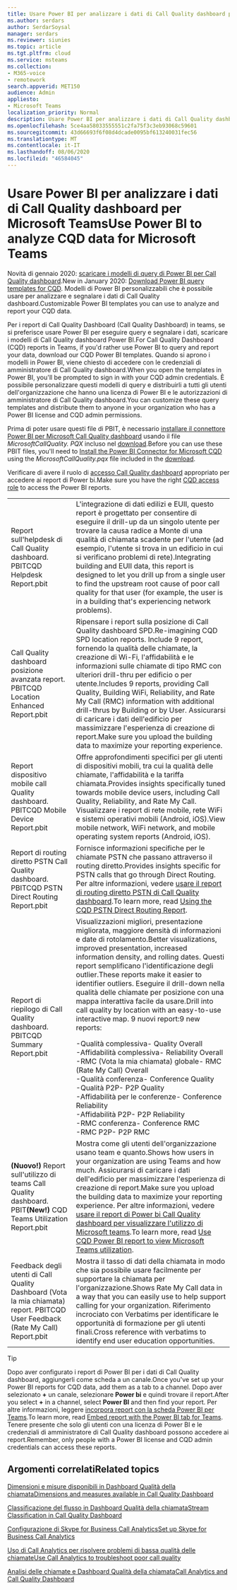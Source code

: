 ```yaml
---
title: Usare Power BI per analizzare i dati di Call Quality dashboard per Microsoft Teams
ms.author: serdars
author: SerdarSoysal
manager: serdars
ms.reviewer: siunies
ms.topic: article
ms.tgt.pltfrm: cloud
ms.service: msteams
ms.collection:
- M365-voice
- remotework
search.appverid: MET150
audience: Admin
appliesto:
- Microsoft Teams
localization_priority: Normal
description: Usare Power BI per analizzare i dati di Call Quality dashboard per Microsoft teams.
ms.openlocfilehash: 5ce4aa58033555551c2fa75f3c3eb93068c59601
ms.sourcegitcommit: 43d66693f6f08d4dcade0095bf613240031fec56
ms.translationtype: MT
ms.contentlocale: it-IT
ms.lasthandoff: 08/06/2020
ms.locfileid: "46584045"
---
```

# <a name="use-power-bi-to-analyze-cqd-data-for-microsoft-teams"></a><span data-ttu-id="13f43-103">Usare Power BI per analizzare i dati di Call Quality dashboard per Microsoft Teams</span><span class="sxs-lookup"><span data-stu-id="13f43-103">Use Power BI to analyze CQD data for Microsoft Teams</span></span>

<span data-ttu-id="13f43-104">Novità di gennaio 2020: [scaricare i modelli di query di Power BI per Call Quality dashboard](https://github.com/MicrosoftDocs/OfficeDocs-SkypeForBusiness/blob/live/Teams/downloads/CQD-Power-BI-query-templates.zip?raw=true).</span><span class="sxs-lookup"><span data-stu-id="13f43-104">New in January 2020: [Download Power BI query templates for CQD](https://github.com/MicrosoftDocs/OfficeDocs-SkypeForBusiness/blob/live/Teams/downloads/CQD-Power-BI-query-templates.zip?raw=true).</span></span> <span data-ttu-id="13f43-105">Modelli di Power BI personalizzabili che è possibile usare per analizzare e segnalare i dati di Call Quality dashboard.</span><span class="sxs-lookup"><span data-stu-id="13f43-105">Customizable Power BI templates you can use to analyze and report your CQD data.</span></span>

<span data-ttu-id="13f43-106">Per i report di Call Quality Dashboard (Call Quality Dashboard) in teams, se si preferisce usare Power BI per eseguire query e segnalare i dati, scaricare i modelli di Call Quality dashboard Power BI.</span><span class="sxs-lookup"><span data-stu-id="13f43-106">For Call Quality Dashboard (CQD) reports in Teams, if you'd rather use Power BI to query and report your data, download our CQD Power BI templates.</span></span> <span data-ttu-id="13f43-107">Quando si aprono i modelli in Power BI, viene chiesto di accedere con le credenziali di amministratore di Call Quality dashboard.</span><span class="sxs-lookup"><span data-stu-id="13f43-107">When you open the templates in Power BI, you'll be prompted to sign in with your CQD admin credentials.</span></span> <span data-ttu-id="13f43-108">È possibile personalizzare questi modelli di query e distribuirli a tutti gli utenti dell'organizzazione che hanno una licenza di Power BI e le autorizzazioni di amministratore di Call Quality dashboard.</span><span class="sxs-lookup"><span data-stu-id="13f43-108">You can customize these query templates and distribute them to anyone in your organization who has a Power BI license and CQD admin permissions.</span></span>

<span data-ttu-id="13f43-109">Prima di poter usare questi file di PBIT, è necessario [installare il connettore Power BI per Microsoft Call Quality dashboard](CQD-Power-BI-connector.md) usando il file *MicrosoftCallQuality. PQX* incluso nel [download](https://github.com/MicrosoftDocs/OfficeDocs-SkypeForBusiness/blob/live/Teams/downloads/CQD-Power-BI-query-templates.zip?raw=true).</span><span class="sxs-lookup"><span data-stu-id="13f43-109">Before you can use these PBIT files, you'll need to [Install the Power BI Connector for Microsoft CQD](CQD-Power-BI-connector.md) using the *MicrosoftCallQuality.pqx* file included in the [download](https://github.com/MicrosoftDocs/OfficeDocs-SkypeForBusiness/blob/live/Teams/downloads/CQD-Power-BI-query-templates.zip?raw=true).</span></span> 

<span data-ttu-id="13f43-110">Verificare di avere il ruolo di [accesso Call Quality dashboard](https://docs.microsoft.com/microsoftteams/turning-on-and-using-call-quality-dashboard#assign-roles-for-accessing-cqd) appropriato per accedere ai report di Power bi.</span><span class="sxs-lookup"><span data-stu-id="13f43-110">Make sure you have the right [CQD access role](https://docs.microsoft.com/microsoftteams/turning-on-and-using-call-quality-dashboard#assign-roles-for-accessing-cqd) to access the Power BI reports.</span></span> 

|  |  |
|---------|---------|
|<span data-ttu-id="13f43-111">Report sull'helpdesk di Call Quality dashboard. PBIT</span><span class="sxs-lookup"><span data-stu-id="13f43-111">CQD Helpdesk Report.pbit</span></span>     |<span data-ttu-id="13f43-112">L'integrazione di dati edilizi e EUII, questo report è progettato per consentire di eseguire il drill-up da un singolo utente per trovare la causa radice a Monte di una qualità di chiamata scadente per l'utente (ad esempio, l'utente si trova in un edificio in cui si verificano problemi di rete).</span><span class="sxs-lookup"><span data-stu-id="13f43-112">Integrating building and EUII data, this report is designed to let you drill up from a single user to find the upstream root cause of poor call quality for that user (for example, the user is in a building that's experiencing network problems).</span></span>         |
|<span data-ttu-id="13f43-113">Call Quality dashboard posizione avanzata report. PBIT</span><span class="sxs-lookup"><span data-stu-id="13f43-113">CQD Location Enhanced Report.pbit</span></span>     | <span data-ttu-id="13f43-114">Ripensare i report sulla posizione di Call Quality dashboard SPD.</span><span class="sxs-lookup"><span data-stu-id="13f43-114">Re-imagining CQD SPD location reports.</span></span> <span data-ttu-id="13f43-115">Include 9 report, fornendo la qualità delle chiamate, la creazione di Wi-Fi, l'affidabilità e le informazioni sulle chiamate di tipo RMC con ulteriori drill-thru per edificio o per utente.</span><span class="sxs-lookup"><span data-stu-id="13f43-115">Includes 9 reports, providing Call Quality, Building WiFi, Reliability, and Rate My Call (RMC) information with additional drill-thrus by Building or by User.</span></span>  <span data-ttu-id="13f43-116">Assicurarsi di caricare i dati dell'edificio per massimizzare l'esperienza di creazione di report.</span><span class="sxs-lookup"><span data-stu-id="13f43-116">Make sure you upload the building data to maximize your reporting experience.</span></span>        |
|<span data-ttu-id="13f43-117">Report dispositivo mobile call Quality dashboard. PBIT</span><span class="sxs-lookup"><span data-stu-id="13f43-117">CQD Mobile Device Report.pbit</span></span>     | <span data-ttu-id="13f43-118">Offre approfondimenti specifici per gli utenti di dispositivi mobili, tra cui la qualità delle chiamate, l'affidabilità e la tariffa chiamata.</span><span class="sxs-lookup"><span data-stu-id="13f43-118">Provides insights specifically tuned towards mobile device users, including Call Quality, Reliability, and Rate My Call.</span></span> <span data-ttu-id="13f43-119">Visualizzare i report di rete mobile, rete WiFi e sistemi operativi mobili (Android, iOS).</span><span class="sxs-lookup"><span data-stu-id="13f43-119">View mobile network, WiFi network, and mobile operating system reports (Android, iOS).</span></span>        |
|<span data-ttu-id="13f43-120">Report di routing diretto PSTN Call Quality dashboard. PBIT</span><span class="sxs-lookup"><span data-stu-id="13f43-120">CQD PSTN Direct Routing Report.pbit</span></span>     |<span data-ttu-id="13f43-121">Fornisce informazioni specifiche per le chiamate PSTN che passano attraverso il routing diretto.</span><span class="sxs-lookup"><span data-stu-id="13f43-121">Provides insights specific for PSTN calls that go through Direct Routing.</span></span> <span data-ttu-id="13f43-122">Per altre informazioni, vedere [usare il report di routing diretto PSTN di Call Quality dashboard](CQD-PSTN-report.md).</span><span class="sxs-lookup"><span data-stu-id="13f43-122">To learn more, read [Using the CQD PSTN Direct Routing Report](CQD-PSTN-report.md).</span></span>         |
|<span data-ttu-id="13f43-123">Report di riepilogo di Call Quality dashboard. PBIT</span><span class="sxs-lookup"><span data-stu-id="13f43-123">CQD Summary Report.pbit</span></span>     |<span data-ttu-id="13f43-124">Visualizzazioni migliori, presentazione migliorata, maggiore densità di informazioni e date di rotolamento.</span><span class="sxs-lookup"><span data-stu-id="13f43-124">Better visualizations, improved presentation, increased information density, and rolling dates.</span></span> <span data-ttu-id="13f43-125">Questi report semplificano l'identificazione degli outlier.</span><span class="sxs-lookup"><span data-stu-id="13f43-125">These reports make it easier to identifier outliers.</span></span> <span data-ttu-id="13f43-126">Eseguire il drill-down nella qualità delle chiamate per posizione con una mappa interattiva facile da usare.</span><span class="sxs-lookup"><span data-stu-id="13f43-126">Drill into call quality by location with an easy-to-use interactive map.</span></span> <span data-ttu-id="13f43-127">9 nuovi report:</span><span class="sxs-lookup"><span data-stu-id="13f43-127">9 new reports:</span></span></p><span data-ttu-id="13f43-128">-Qualità complessiva</span><span class="sxs-lookup"><span data-stu-id="13f43-128">- Quality Overall</span></span><br><span data-ttu-id="13f43-129">-Affidabilità complessiva</span><span class="sxs-lookup"><span data-stu-id="13f43-129">- Reliability Overall</span></span><br><span data-ttu-id="13f43-130">-RMC (Vota la mia chiamata) globale</span><span class="sxs-lookup"><span data-stu-id="13f43-130">- RMC (Rate My Call) Overall</span></span><br><span data-ttu-id="13f43-131">-Qualità conferenza</span><span class="sxs-lookup"><span data-stu-id="13f43-131">- Conference Quality</span></span><br><span data-ttu-id="13f43-132">-Qualità P2P</span><span class="sxs-lookup"><span data-stu-id="13f43-132">- P2P Quality</span></span><br><span data-ttu-id="13f43-133">-Affidabilità per le conferenze</span><span class="sxs-lookup"><span data-stu-id="13f43-133">- Conference Reliability</span></span><br><span data-ttu-id="13f43-134">-Affidabilità P2P</span><span class="sxs-lookup"><span data-stu-id="13f43-134">- P2P Reliability</span></span><br><span data-ttu-id="13f43-135">-RMC conferenza</span><span class="sxs-lookup"><span data-stu-id="13f43-135">- Conference RMC</span></span><br><span data-ttu-id="13f43-136">-RMC P2P</span><span class="sxs-lookup"><span data-stu-id="13f43-136">- P2P RMC</span></span>         |
|<span data-ttu-id="13f43-137"><strong>(Nuovo!)</strong> Report sull'utilizzo di teams Call Quality dashboard. PBIT</span><span class="sxs-lookup"><span data-stu-id="13f43-137"><strong>(New!)</strong> CQD Teams Utilization Report.pbit</span></span>     | <span data-ttu-id="13f43-138">Mostra come gli utenti dell'organizzazione usano team e quanto.</span><span class="sxs-lookup"><span data-stu-id="13f43-138">Shows how users in your organization are using Teams and how much.</span></span> <span data-ttu-id="13f43-139">Assicurarsi di caricare i dati dell'edificio per massimizzare l'esperienza di creazione di report.</span><span class="sxs-lookup"><span data-stu-id="13f43-139">Make sure you upload the building data to maximize your reporting experience.</span></span> <span data-ttu-id="13f43-140">Per altre informazioni, vedere [usare il report di Power bi Call Quality dashboard per visualizzare l'utilizzo di Microsoft teams](CQD-teams-utilization-report.md).</span><span class="sxs-lookup"><span data-stu-id="13f43-140">To learn more, read [Use CQD Power BI report to view Microsoft Teams utilization](CQD-teams-utilization-report.md).</span></span>        |
|<span data-ttu-id="13f43-141">Feedback degli utenti di Call Quality Dashboard (Vota la mia chiamata) report. PBIT</span><span class="sxs-lookup"><span data-stu-id="13f43-141">CQD User Feedback (Rate My Call) Report.pbit</span></span>     | <span data-ttu-id="13f43-142">Mostra il tasso di dati della chiamata in modo che sia possibile usare facilmente per supportare la chiamata per l'organizzazione.</span><span class="sxs-lookup"><span data-stu-id="13f43-142">Shows Rate My Call data in a way that you can easily use to help support calling for your organization.</span></span> <span data-ttu-id="13f43-143">Riferimento incrociato con Verbatims per identificare le opportunità di formazione per gli utenti finali.</span><span class="sxs-lookup"><span data-stu-id="13f43-143">Cross reference with verbatims to identify end user education opportunities.</span></span>        |

> [!TIP]
> <span data-ttu-id="13f43-144">Dopo aver configurato i report di Power BI per i dati di Call Quality dashboard, aggiungerli come scheda a un canale.</span><span class="sxs-lookup"><span data-stu-id="13f43-144">Once you've set up your Power BI reports for CQD data, add them as a tab to a channel.</span></span> <span data-ttu-id="13f43-145">Dopo aver selezionato **+** un canale, selezionare **Power bi** e quindi trovare il report.</span><span class="sxs-lookup"><span data-stu-id="13f43-145">After you select **+** in a channel, select **Power BI** and then find your report.</span></span> <span data-ttu-id="13f43-146">Per altre informazioni, leggere [incorpora report con la scheda Power BI per Teams](https://docs.microsoft.com/power-bi/service-embed-report-microsoft-teams).</span><span class="sxs-lookup"><span data-stu-id="13f43-146">To learn more, read [Embed report with the Power BI tab for Teams](https://docs.microsoft.com/power-bi/service-embed-report-microsoft-teams).</span></span> <span data-ttu-id="13f43-147">Tenere presente che solo gli utenti con una licenza di Power BI e le credenziali di amministratore di Call Quality dashboard possono accedere ai report.</span><span class="sxs-lookup"><span data-stu-id="13f43-147">Remember, only people with a Power BI license and CQD admin credentials can access these reports.</span></span>


## <a name="related-topics"></a><span data-ttu-id="13f43-148">Argomenti correlati</span><span class="sxs-lookup"><span data-stu-id="13f43-148">Related topics</span></span>

[<span data-ttu-id="13f43-149">Dimensioni e misure disponibili in Dashboard Qualità della chiamata</span><span class="sxs-lookup"><span data-stu-id="13f43-149">Dimensions and measures available in Call Quality Dashboard</span></span>](dimensions-and-measures-available-in-call-quality-dashboard.md)

[<span data-ttu-id="13f43-150">Classificazione del flusso in Dashboard Qualità della chiamata</span><span class="sxs-lookup"><span data-stu-id="13f43-150">Stream Classification in Call Quality Dashboard</span></span>](stream-classification-in-call-quality-dashboard.md)

[<span data-ttu-id="13f43-151">Configurazione di Skype for Business Call Analytics</span><span class="sxs-lookup"><span data-stu-id="13f43-151">Set up Skype for Business Call Analytics</span></span>](set-up-call-analytics.md)

[<span data-ttu-id="13f43-152">Uso di Call Analytics per risolvere problemi di bassa qualità delle chiamate</span><span class="sxs-lookup"><span data-stu-id="13f43-152">Use Call Analytics to troubleshoot poor call quality</span></span>](use-call-analytics-to-troubleshoot-poor-call-quality.md)

[<span data-ttu-id="13f43-153">Analisi delle chiamate e Dashboard Qualità della chiamata</span><span class="sxs-lookup"><span data-stu-id="13f43-153">Call Analytics and Call Quality Dashboard</span></span>](difference-between-call-analytics-and-call-quality-dashboard.md)
 
